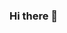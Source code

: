 ### Hi there 👋

<!--
**devKhush/devKhush** is a ✨ _special_ ✨ repository because its `README.md` (this file) appears on your GitHub profile.

[![Matrix SVG](https://raw.githubusercontent.com/rodrigograca31/rodrigograca31/master/matrix.svg)](https://www.youtube.com/watch?v=dQw4w9WgXcQ)
 
- Hello 🙌, I'm Khushdev Pandit
- 😄 3rd-year Undergraduate student at IIIT Delhi.
- 🔭 I'm interested in Machine Learning, Problem-solving and Web Dev.
- 👀 I’m currently working on Machine Learning projects.
- 📫 How to reach me: [Click here](https://www.linkedin.com/in/khushdev-pandit-395365200)
- 😄 Pronouns: He/him...
-->

